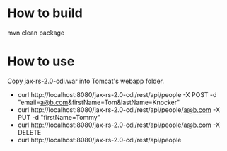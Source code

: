 How to build
==============

mvn clean package

How to use
==============
Copy  jax-rs-2.0-cdi.war into Tomcat's webapp folder.

- curl http://localhost:8080/jax-rs-2.0-cdi/rest/api/people -X POST -d "email=a@b.com&firstName=Tom&lastName=Knocker"
- curl http://localhost:8080/jax-rs-2.0-cdi/rest/api/people/a@b.com -X PUT -d "firstName=Tommy"
- curl http://localhost:8080/jax-rs-2.0-cdi/rest/api/people/a@b.com -X DELETE
- curl http://localhost:8080/jax-rs-2.0-cdi/rest/api/people
